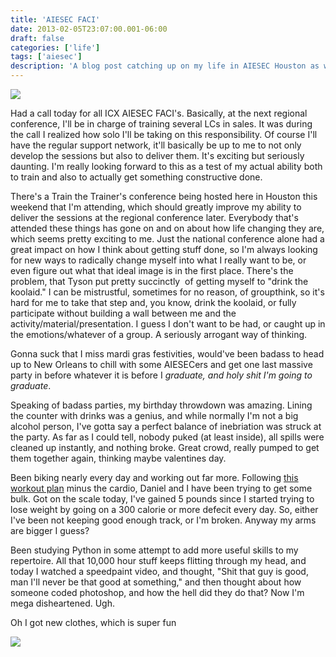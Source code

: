```yaml
---
title: 'AIESEC FACI'
date: 2013-02-05T23:07:00.001-06:00
draft: false
categories: ['life']
tags: ['aiesec']
description: 'A blog post catching up on my life in AIESEC Houston as well as just life in college.'
---
```




[![](http://4.bp.blogspot.com/-nRQ1zdQzL8M/UQ8NJ4FtTdI/AAAAAAAAMLI/ZqazfsuXvN0/s400/IMG_4670.JPG)](http://4.bp.blogspot.com/-nRQ1zdQzL8M/UQ8NJ4FtTdI/AAAAAAAAMLI/ZqazfsuXvN0/s1600/IMG_4670.JPG)


Had a call today for all ICX AIESEC FACI's. Basically, at the next regional conference, I'll be in charge of training several LCs in sales. It was during the call I realized how solo I'll be taking on this responsibility. Of course I'll have the regular support network, it'll basically be up to me to not only develop the sessions but also to deliver them. It's exciting but seriously daunting. I'm really looking forward to this as a test of my actual ability both to train and also to actually get something constructive done.

There's a Train the Trainer's conference being hosted here in Houston this weekend that I'm attending, which should greatly improve my ability to deliver the sessions at the regional conference later. Everybody that's attended these things has gone on and on about how life changing they are, which seems pretty exciting to me. Just the national conference alone had a great impact on how I think about getting stuff done, so I'm always looking for new ways to radically change myself into what I really want to be, or even figure out what that ideal image is in the first place. There's the problem, that Tyson put pretty succinctly  of getting myself to "drink the koolaid." I can be mistrustful, sometimes for no reason, of groupthink, so it's hard for me to take that step and, you know, drink the koolaid, or fully participate without building a wall between me and the activity/material/presentation. I guess I don't want to be had, or caught up in the emotions/whatever of a group. A seriously arrogant way of thinking.

Gonna suck that I miss mardi gras festivities, would've been badass to head up to New Orleans to chill with some AIESECers and get one last massive party in before whatever it is before I _graduate, and holy shit I'm going to graduate_.

Speaking of badass parties, my birthday throwdown was amazing. Lining the counter with drinks was a genius, and while normally I'm not a big alcohol person, I've gotta say a perfect balance of inebriation was struck at the party. As far as I could tell, nobody puked (at least inside), all spills were cleaned up instantly, and nothing broke. Great crowd, really pumped to get them together again, thinking maybe valentines day.

Been biking nearly every day and working out far more. Following [this workout plan](http://www.reddit.com/r/Fitness/comments/14o0tx/who_says_asians_are_tiny_my_6_month_cut_progress/) minus the cardio, Daniel and I have been trying to get some bulk. Got on the scale today, I've gained 5 pounds since I started trying to lose weight by going on a 300 calorie or more defecit every day. So, either I've been not keeping good enough track, or I'm broken. Anyway my arms are bigger I guess?

Been studying Python in some attempt to add more useful skills to my repertoire. All that 10,000 hour stuff keeps flitting through my head, and today I watched a speedpaint video, and thought, "Shit that guy is good, man I'll never be that good at something," and then thought about how someone coded photoshop, and how the hell did they do that? Now I'm mega disheartened. Ugh.



Oh I got new clothes, which is super fun




[![](http://4.bp.blogspot.com/-QbOHdtmCpYA/UQ8LhiZNw4I/AAAAAAAAMHw/lC2mPM6wQCw/s400/20130126_124701.jpg)](http://4.bp.blogspot.com/-QbOHdtmCpYA/UQ8LhiZNw4I/AAAAAAAAMHw/lC2mPM6wQCw/s1600/20130126_124701.jpg)
